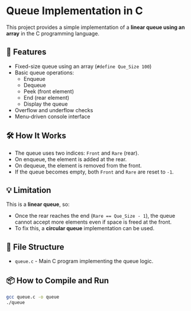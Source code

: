# Queue Implementation in C

This project provides a simple implementation of a **linear queue using an array** in the C programming language.

## 🚀 Features

- Fixed-size queue using an array (`#define Que_Size 100`)
- Basic queue operations:
  - Enqueue
  - Dequeue
  - Peek (front element)
  - End (rear element)
  - Display the queue
- Overflow and underflow checks
- Menu-driven console interface

## 🛠️ How It Works

- The queue uses two indices: `Front` and `Rare` (rear).
- On enqueue, the element is added at the rear.
- On dequeue, the element is removed from the front.
- If the queue becomes empty, both `Front` and `Rare` are reset to `-1`.

## 💡 Limitation

This is a **linear queue**, so:
- Once the rear reaches the end (`Rare == Que_Size - 1`), the queue cannot accept more elements even if space is freed at the front.
- To fix this, a **circular queue** implementation can be used.

## 📂 File Structure

- `queue.c` - Main C program implementing the queue logic.

## 📦 How to Compile and Run

```bash
gcc queue.c -o queue
./queue
